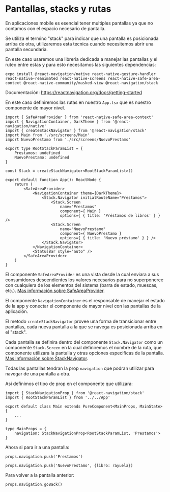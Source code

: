 # Pantallas, stacks y rutas

En aplicaciones mobile es esencial tener multiples pantallas ya que no contamos con el espacio necesario de pantalla.

Se utiliza el termino "stack" para indicar que una pantalla es posicionada arriba de otra, utilizaremos esta tecnica cuando necesitemos abrir una pantalla secundaria.

En este caso usaremos una libreria dedicada a manejar las pantallas y el ruteo entre estas y para esto necesitamos las siguientes dependencias:

```console
expo install @react-navigation/native react-native-gesture-handler react-native-reanimated react-native-screens react-native-safe-area-context @react-native-community/masked-view @react-navigation/stack
```
Documentación: https://reactnavigation.org/docs/getting-started

En este caso definiremos las rutas en nuestro `App.tsx` que es nuestro componente de mayor nivel.

```tsx
import { SafeAreaProvider } from 'react-native-safe-area-context'
import { NavigationContainer, DarkTheme } from '@react-navigation/native'
import { createStackNavigator } from '@react-navigation/stack'
import Main from './src/screens/Main'
import NuevoPrestamo from './src/screens/NuevoPrestamo'

export type RootStackParamList = {
    Prestamos: undefined
    NuevoPrestamo: undefined
}

const Stack = createStackNavigator<RootStackParamList>()

export default function App(): ReactNode {
    return (
        <SafeAreaProvider>
            <NavigationContainer theme={DarkTheme}>
                <Stack.Navigator initialRouteName="Prestamos">
                    <Stack.Screen
                        name="Prestamos"
                        component={ Main }
                        options={ { title: 'Préstamos de libros' } } />
                    <Stack.Screen
                        name="NuevoPrestamo"
                        component={ NuevoPrestamo }
                        options={ { title: 'Nuevo préstamo' } } />
                </Stack.Navigator>
            </NavigationContainer>
            <StatusBar style="auto" />
        </SafeAreaProvider>
    )
}
```

El componente `SafeAreaProvider` es una vista desde la cual enviara a sus consumidores descendientes los valores necesarios para no superponerce con cualquiera de los elementos del sistema (barra de estado, muescas, etc.). [Mas información sobre SafeAreaProvider](https://reactnavigation.org/docs/handling-safe-area/).

El componente `NavigationContainer` es el responsable de manejar el estado de la app y conectar el componente de mayor nivel con las pantallas de la aplicación.

El metodo `createStackNavigator` provee una forma de transicionar entre pantallas, cada nueva pantalla a la que se navega es posicionada arriba en el "stack".

Cada pantalla se definira dentro del componente `Stack.Navigator` como un componente `Stack.Screen` en la cual definiremos el nombre de la ruta, que componente utilizara la pantalla y otras opciones especificas de la pantalla. [Mas información sobre StackNavigator](https://reactnavigation.org/docs/stack-navigator/).


Todas las pantallas tendran la prop `navigation` que podran utilizar para navegar de una pantalla a otra.

Asi definimos el tipo de prop en el componente que utilizara:
```tsx
import { StackNavigationProp } from '@react-navigation/stack'
import { RootStackParamList } from '../../App'

export default class Main extends PureComponent<MainProps, MainState> {
    ...
}

type MainProps = {
    navigation: StackNavigationProp<RootStackParamList, 'Prestamos'>
}
```

Ahora si para ir a una pantalla:
```tsx
props.navigation.push('Prestamos')
```
```tsx
props.navigation.push('NuevoPrestamo', {libro: rayuela})
```

Para volver a la pantalla anterior:
```tsx
props.navigation.goBack()
```